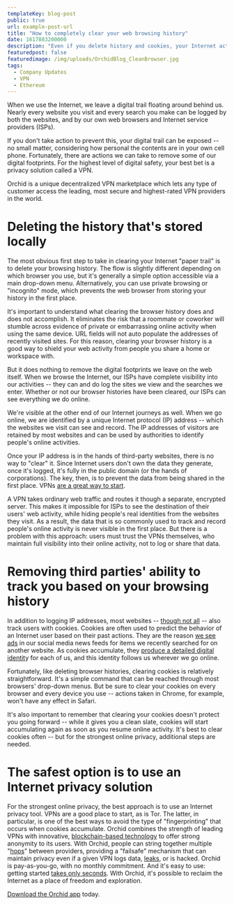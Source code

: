 ```yaml
---
templateKey: blog-post
public: true
url: example-post-url
title: "How to completely clear your web browsing history"
date: 1617883200000
description: "Even if you delete history and cookies, your Internet activity leaves other footprints. Here's how to remove them."
featuredpost: false
featuredimage: /img/uploads/OrchidBlog_CleanBrowser.jpg
tags:
  - Company Updates
  - VPN
  - Ethereum
---
```


When we use the Internet, we leave a digital trail floating around behind us. Nearly every website you visit and every search you make can be logged by both the websites, and by our own web browsers and Internet service providers (ISPs).

If you don't take action to prevent this, your digital trail can be exposed -- no small matter, considering how personal the contents are in your own cell phone. Fortunately, there are actions we can take to remove some of our digital footprints. For the highest level of digital safety, your best bet is a privacy solution called a VPN.

Orchid is a unique decentralized VPN marketplace which lets any type of customer access the leading, most secure and highest-rated VPN providers in the world.

# Deleting the history that's stored locally

The most obvious first step to take in clearing your Internet "paper trail" is to delete your browsing history. The flow is slightly different depending on which browser you use, but it's generally a simple option accessible via a main drop-down menu. Alternatively, you can use private browsing or "incognito" mode, which prevents the web browser from storing your history in the first place.

It's important to understand what clearing the browser history does and does not accomplish. It eliminates the risk that a roommate or coworker will stumble across evidence of private or embarrassing online activity when using the same device. URL fields will not auto populate the addresses of recently visited sites. For this reason, clearing your browser history is a good way to shield your web activity from people you share a home or workspace with.

But it does nothing to remove the digital footprints we leave on the web itself. When we browse the Internet, our ISPs have complete visibility into our activities -- they can and do log the sites we view and the searches we enter. Whether or not our browser histories have been cleared, our ISPs can see everything we do online.

We're visible at the other end of our Internet journeys as well. When we go online, we are identified by a unique Internet protocol (IP) address -- which the websites we visit can see and record. The IP addresses of visitors are retained by most websites and can be used by authorities to identify people's online activities.

Once your IP address is in the hands of third-party websites, there is no way to "clear" it. Since Internet users don't own the data they generate, once it's logged, it's fully in the public domain (or the hands of corporations). The key, then, is to prevent the data from being shared in the first place. VPNs [are a great way to start](https://blog.orchid.com/whats-the-best-vpn-for-crypto-users/).

A VPN takes ordinary web traffic and routes it though a separate, encrypted server. This makes it impossible for ISPs to see the destination of their users' web activity, while hiding people's real identities from the websites they visit. As a result, the data that is so commonly used to track and record people's online activity is never visible in the first place. But there is a problem with this approach: users must trust the VPNs themselves, who maintain full visibility into their online activity, not to log or share that data.

# Removing third parties' ability to track you based on your browsing history

In addition to logging IP addresses, most websites -- [though not all](https://blog.orchid.com/how-we-built-orchidcom-without-cookies-or-other-tracking-tools/) -- also track users with cookies. Cookies are often used to predict the behavior of an Internet user based on their past actions. They are the reason [we see ads](https://blog.orchid.com/data-creep/) in our social media news feeds for items we recently searched for on another website. As cookies accumulate, they [produce a detailed digital identit](https://blog.orchid.com/tracking-pixels-explained/)y for each of us, and this identity follows us wherever we go online.

Fortunately, like deleting browser histories, clearing cookies is relatively straightforward. It's a simple command that can be reached through most browsers' drop-down menus. But be sure to clear your cookies on every browser and every device you use -- actions taken in Chrome, for example, won't have any effect in Safari.

It's also important to remember that clearing your cookies doesn't protect you going forward -- while it gives you a clean slate, cookies will start accumulating again as soon as you resume online activity. It's best to clear cookies often -- but for the strongest online privacy, additional steps are needed.

# The safest option is to use an Internet privacy solution

For the strongest online privacy, the best approach is to use an Internet privacy tool. VPNs are a good place to start, as is Tor. The latter, in particular, is one of the best ways to avoid the type of "fingerprinting" that occurs when cookies accumulate. Orchid combines the strength of leading VPNs with innovative, [blockchain-based technology](https://medium.com/orchid-labs/probabilistic-nanopayments-4aa423c3f22f) to offer strong anonymity to its users. With Orchid, people can string together multiple "[hops](https://blog.orchid.com/what-is-a-hop/)" between providers, providing a "failsafe" mechanism that can maintain privacy even if a given VPN logs data, [leaks](https://blog.orchid.com/how-to-make-sure-your-vpn-is-working-properly/), or is hacked. Orchid is pay-as-you-go, with no monthly commitment. And it's easy to use: getting started [takes only seconds](https://blog.orchid.com/how-to-start-using-orchids-crypto-vpn-in-seconds/). With Orchid, it's possible to reclaim the Internet as a place of freedom and exploration.

[Download the Orchid app](https://www.orchid.com/download) today.
